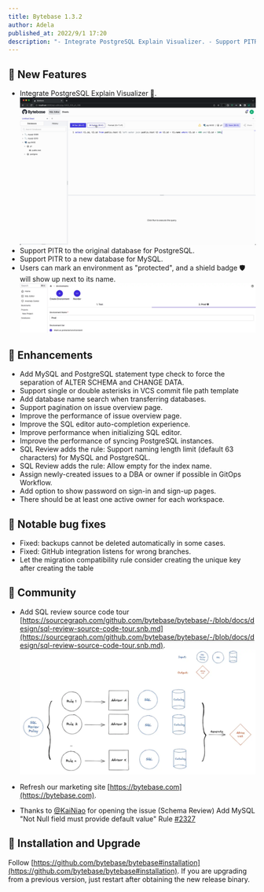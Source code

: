 ```yaml
---
title: Bytebase 1.3.2
author: Adela
published_at: 2022/9/1 17:20
description: "- Integrate PostgreSQL Explain Visualizer. - Support PITR to the original database for PostgreSQL. - Support PITR to a new database for MySQL. - Users can mark an environment as protected, and a shield badge will show up next to its name."
---
```


## 🚀 New Features

- Integrate PostgreSQL Explain Visualizer 👀.
![pg-explain-visualizer](/static/changelog/1.3.2/pg-explain-visualizer.gif)
- Support PITR to the original database for PostgreSQL.
- Support PITR to a new database for MySQL.
- Users can mark an environment as "protected", and a shield badge 🛡️ will show up next to its name.
![environment-protected](/static/changelog/1.3.2/environment-protected.webp)

## 🎄 Enhancements

- Add MySQL and PostgreSQL statement type check to force the separation of ALTER SCHEMA and CHANGE DATA.
- Support single or double asterisks in VCS commit file path template
- Add database name search when transferring databases. 
- Support pagination on issue overview page.
- Improve the performance of issue overview page.
- Improve the SQL editor auto-completion experience.
- Improve performance when initializing SQL editor.
- Improve the performance of syncing PostgreSQL instances.
- SQL Review adds the rule: Support naming length limit (default 63 characters) for MySQL and PostgreSQL.
- SQL Review adds the rule: Allow empty for the index name.
- Assign newly-created issues to a DBA or owner if possible in GitOps Workflow.
- Add option to show password on sign-in and sign-up pages. 
- There should be at least one active owner for each workspace. 

## 🐞 Notable bug fixes

- Fixed: backups cannot be deleted automatically in some cases.
- Fixed: GitHub integration listens for wrong branches.
- Let the migration compatibility rule consider creating the unique key after creating the table
 
## 🎠 Community

- Add SQL review source code tour [https://sourcegraph.com/github.com/bytebase/bytebase/-/blob/docs/design/sql-review-source-code-tour.snb.md](https://sourcegraph.com/github.com/bytebase/bytebase/-/blob/docs/design/sql-review-source-code-tour.snb.md).
![sql-review-tour](/static/changelog/1.3.2/sql-review-tour.webp)
  
- Refresh our marketing site [https://bytebase.com](https://bytebase.com).
- Thanks to [@KaiNiao](https://github.com/KaiNiao) for opening the issue (Schema Review) Add MySQL "Not Null field must provide default value" Rule [#2327](https://github.com/bytebase/bytebase/issues/2327)

## 📕 Installation and Upgrade

Follow [https://github.com/bytebase/bytebase#installation](https://github.com/bytebase/bytebase#installation). If you are upgrading from a previous version, just restart after obtaining the new release binary.